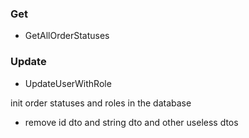 ### Get
- GetAllOrderStatuses

### Update
- UpdateUserWithRole

init order statuses and roles in the database

- remove id dto and string dto and other useless dtos